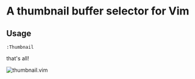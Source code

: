 # A thumbnail buffer selector for Vim
## Usage

    :Thumbnail

that's all!


![thumbnail.vim](https://raw.github.com/itchyny/thumbnail.vim/master/image/image.png)
